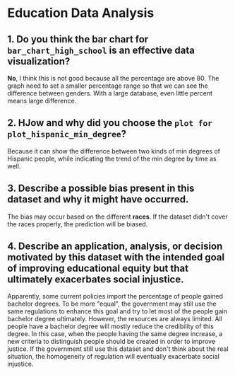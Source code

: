 # Education Data Analysis

## 1. Do you think the bar chart for `bar_chart_high_school` is an effective data visualization?

**No**, I think this is not good because all the percentage are above 80. The graph need to set a smaller percentage range so that we can see the difference between genders. With a large database, even little percent means large difference.


## 2. HJow and why did you choose the `plot for plot_hispanic_min_degree`?

Because it can show the difference between two kinds of min degrees of Hispanic people, while indicating the trend of the min degree by time as well.

## 3. Describe a possible bias present in this dataset and why it might have occurred.

The bias may occur based on the different **races**. If the dataset didn't cover the races properly, the prediction will be biased.

## 4. Describe an application, analysis, or decision motivated by this dataset with the intended goal of improving educational equity but that ultimately exacerbates social injustice.

Apparently, some current policies import the percentage of people gained bachelor degrees. To be more "equal", the government may still use the same regulations to enhance this goal and try to let most of the people gain bachelor degree ultimately. However, the resources are always limited. All people have a bachelor degree will mostly reduce the credibility of this degree. In this case, when the people having the same degree increase, a new criteria to distinguish people should be created in order to improve justice. If the government still use this dataset and don't think about the real situation, the homogeneity of regulation will eventually exacerbate social injustice.